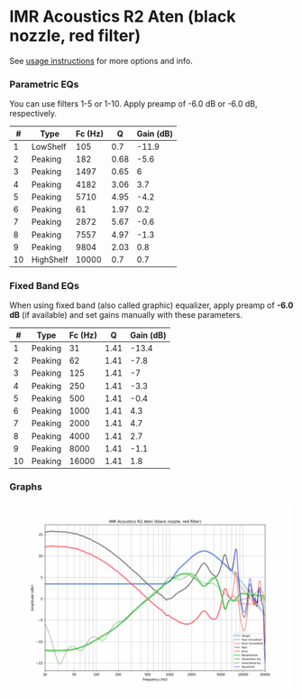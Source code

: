 # IMR Acoustics R2 Aten (black nozzle, red filter)
See [usage instructions](https://github.com/jaakkopasanen/AutoEq#usage) for more options and info.

### Parametric EQs
You can use filters 1-5 or 1-10. Apply preamp of -6.0 dB or -6.0 dB, respectively.

|   # | Type      |   Fc (Hz) |    Q |   Gain (dB) |
|-----|-----------|-----------|------|-------------|
|   1 | LowShelf  |       105 | 0.7  |       -11.9 |
|   2 | Peaking   |       182 | 0.68 |        -5.6 |
|   3 | Peaking   |      1497 | 0.65 |         6   |
|   4 | Peaking   |      4182 | 3.06 |         3.7 |
|   5 | Peaking   |      5710 | 4.95 |        -4.2 |
|   6 | Peaking   |        61 | 1.97 |         0.2 |
|   7 | Peaking   |      2872 | 5.67 |        -0.6 |
|   8 | Peaking   |      7557 | 4.97 |        -1.3 |
|   9 | Peaking   |      9804 | 2.03 |         0.8 |
|  10 | HighShelf |     10000 | 0.7  |         0.7 |

### Fixed Band EQs
When using fixed band (also called graphic) equalizer, apply preamp of **-6.0 dB** (if available) and set gains manually with these parameters.

|   # | Type    |   Fc (Hz) |    Q |   Gain (dB) |
|-----|---------|-----------|------|-------------|
|   1 | Peaking |        31 | 1.41 |       -13.4 |
|   2 | Peaking |        62 | 1.41 |        -7.8 |
|   3 | Peaking |       125 | 1.41 |        -7   |
|   4 | Peaking |       250 | 1.41 |        -3.3 |
|   5 | Peaking |       500 | 1.41 |        -0.4 |
|   6 | Peaking |      1000 | 1.41 |         4.3 |
|   7 | Peaking |      2000 | 1.41 |         4.7 |
|   8 | Peaking |      4000 | 1.41 |         2.7 |
|   9 | Peaking |      8000 | 1.41 |        -1.1 |
|  10 | Peaking |     16000 | 1.41 |         1.8 |

### Graphs
![](./IMR%20Acoustics%20R2%20Aten%20(black%20nozzle,%20red%20filter).png)
